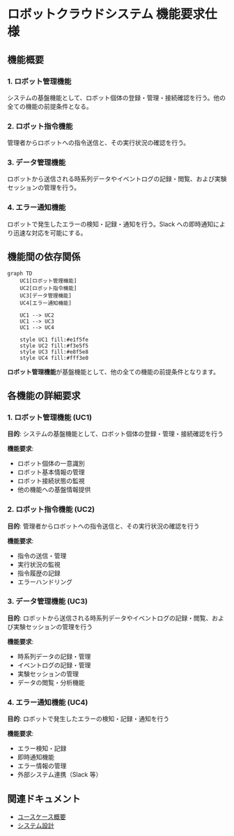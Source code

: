 # ロボットクラウドシステム 機能要求仕様

## 機能概要

### 1. ロボット管理機能

システムの基盤機能として、ロボット個体の登録・管理・接続確認を行う。他の全ての機能の前提条件となる。

### 2. ロボット指令機能

管理者からロボットへの指令送信と、その実行状況の確認を行う。

### 3. データ管理機能

ロボットから送信される時系列データやイベントログの記録・閲覧、および実験セッションの管理を行う。

### 4. エラー通知機能

ロボットで発生したエラーの検知・記録・通知を行う。Slack への即時通知により迅速な対応を可能にする。

## 機能間の依存関係

```mermaid
graph TD
    UC1[ロボット管理機能]
    UC2[ロボット指令機能]
    UC3[データ管理機能]
    UC4[エラー通知機能]

    UC1 --> UC2
    UC1 --> UC3
    UC1 --> UC4

    style UC1 fill:#e1f5fe
    style UC2 fill:#f3e5f5
    style UC3 fill:#e8f5e8
    style UC4 fill:#fff3e0
```

**ロボット管理機能**が基盤機能として、他の全ての機能の前提条件となります。

## 各機能の詳細要求

### 1. ロボット管理機能 (UC1)

**目的**: システムの基盤機能として、ロボット個体の登録・管理・接続確認を行う

**機能要求**:

- ロボット個体の一意識別
- ロボット基本情報の管理
- ロボット接続状態の監視
- 他の機能への基盤情報提供

### 2. ロボット指令機能 (UC2)

**目的**: 管理者からロボットへの指令送信と、その実行状況の確認を行う

**機能要求**:

- 指令の送信・管理
- 実行状況の監視
- 指令履歴の記録
- エラーハンドリング

### 3. データ管理機能 (UC3)

**目的**: ロボットから送信される時系列データやイベントログの記録・閲覧、および実験セッションの管理を行う

**機能要求**:

- 時系列データの記録・管理
- イベントログの記録・管理
- 実験セッションの管理
- データの閲覧・分析機能

### 4. エラー通知機能 (UC4)

**目的**: ロボットで発生したエラーの検知・記録・通知を行う

**機能要求**:

- エラー検知・記録
- 即時通知機能
- エラー情報の管理
- 外部システム連携（Slack 等）

## 関連ドキュメント

- [ユースケース概要](../20_usecases/index.md)
- [システム設計](../30_architecture/system_architecture.md)
